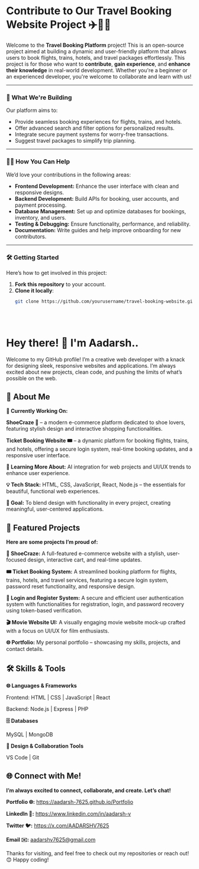 <h1>Contribute to Our Travel Booking Website Project ✈️🚆🏨</h1>

Welcome to the **Travel Booking Platform** project! This is an open-source project aimed at building a dynamic and user-friendly platform that allows users to book flights, trains, hotels, and travel packages effortlessly. This project is for those who want to **contribute**, **gain experience**, and **enhance their knowledge** in real-world development. Whether you're a beginner or an experienced developer, you're welcome to collaborate and learn with us!

---

### 🚀 What We're Building
Our platform aims to:
- Provide seamless booking experiences for flights, trains, and hotels.
- Offer advanced search and filter options for personalized results.
- Integrate secure payment systems for worry-free transactions.
- Suggest travel packages to simplify trip planning.

---

### 👩‍💻 How You Can Help
We’d love your contributions in the following areas:
- **Frontend Development:** Enhance the user interface with clean and responsive designs.
- **Backend Development:** Build APIs for booking, user accounts, and payment processing.
- **Database Management:** Set up and optimize databases for bookings, inventory, and users.
- **Testing & Debugging:** Ensure functionality, performance, and reliability.
- **Documentation:** Write guides and help improve onboarding for new contributors.

---

### 🛠️ Getting Started
Here’s how to get involved in this project:

1. **Fork this repository** to your account.
2. **Clone it locally**:
   ```bash
   git clone https://github.com/yourusername/travel-booking-website.git

<br>
<br>

<h1>Hey there! 👋 I'm Aadarsh..</h1>

Welcome to my GitHub profile! I’m a creative web developer with a knack for designing sleek, responsive websites and applications. I’m always excited about new projects, clean code, and pushing the limits of what’s possible on the web.

<h2>🎨 About Me</h2>

****🚀 Currently Working On:****

**ShoeCraze 👟** – a modern e-commerce platform dedicated to shoe lovers, featuring stylish design and interactive shopping functionalities.

**Ticket Booking Website 🎟️** – a dynamic platform for booking flights, trains, and hotels, offering a secure login system, real-time booking updates, and a responsive user interface.

**🌱 Learning More About:** AI integration for web projects and UI/UX trends to enhance user experience.

**💡 Tech Stack:** HTML, CSS, JavaScript, React, Node.js – the essentials for beautiful, functional web experiences.

**🎯 Goal:** To blend design with functionality in every project, creating meaningful, user-centered applications.



<h2>💼 Featured Projects</h2>

**Here are some projects I’m proud of:**

**🌟 ShoeCraze:** A full-featured e-commerce website with a stylish, user-focused design, interactive cart, and real-time updates.

**🎟️ Ticket Booking System:** A streamlined booking platform for flights, trains, hotels, and travel services, featuring a secure login system, password reset functionality, and responsive design.

**🔑 Login and Register System:** A secure and efficient user authentication system with functionalities for registration, login, and password recovery using token-based verification.

**🎬 Movie Website UI:** A visually engaging movie website mock-up crafted with a focus on UI/UX for film enthusiasts.

**🌐 Portfolio:** My personal portfolio – showcasing my skills, projects, and contact details.

<h2>🛠️ Skills & Tools</h2>

**🌐 Languages & Frameworks**

Frontend: HTML | CSS | JavaScript | React

Backend: Node.js | Express | PHP

**🗄️ Databases**

MySQL | MongoDB

**🎨 Design & Collaboration Tools**

VS Code | Git 


<h2>🌐 Connect with Me!</h2>

**I’m always excited to connect, collaborate, and create. Let’s chat!**

**Portfolio 🌐:** https://aadarsh-7625.github.io/Portfolio

<a href="mailto:youremail@example.com"><i class="fas fa-envelope"></i></a> 

**LinkedIn 🔗:** https://www.linkedin.com/in/aadarsh-v

**Twitter 🐦:** https://x.com/AADARSHV7625

**Email ✉️:** aadarshv7625@gmail.com

Thanks for visiting, and feel free to check out my repositories or reach out! 😊 Happy coding!
